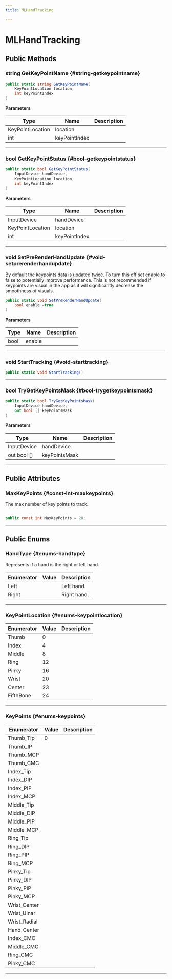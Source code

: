 ```yaml
---
title: MLHandTracking

---
```


# MLHandTracking










## Public Methods

### string GetKeyPointName {#string-getkeypointname}

```csharp
public static string GetKeyPointName(
    KeyPointLocation location,
    int keyPointIndex
)
```


**Parameters**

| Type | Name  | Description  | 
|--|--|--|
| KeyPointLocation |location||
| int |keyPointIndex||






-----------

### bool GetKeyPointStatus {#bool-getkeypointstatus}

```csharp
public static bool GetKeyPointStatus(
    InputDevice handDevice,
    KeyPointLocation location,
    int keyPointIndex
)
```


**Parameters**

| Type | Name  | Description  | 
|--|--|--|
| InputDevice |handDevice||
| KeyPointLocation |location||
| int |keyPointIndex||






-----------

### void SetPreRenderHandUpdate {#void-setprerenderhandupdate}

By default the keypoints data is updated twice. To turn this off set enable to false to potentially improve performance. This is not recommended if keypoints are visual in the app as it will significantly decrease the smoothness of visuals. 

```csharp
public static void SetPreRenderHandUpdate(
    bool enable =true
)
```


**Parameters**

| Type | Name  | Description  | 
|--|--|--|
| bool |enable||






-----------

### void StartTracking {#void-starttracking}

```csharp
public static void StartTracking()
```






-----------

### bool TryGetKeyPointsMask {#bool-trygetkeypointsmask}

```csharp
public static bool TryGetKeyPointsMask(
    InputDevice handDevice,
    out bool [] keyPointsMask
)
```


**Parameters**

| Type | Name  | Description  | 
|--|--|--|
| InputDevice |handDevice||
| out bool [] |keyPointsMask||






-----------

## Public Attributes

### MaxKeyPoints {#const-int-maxkeypoints}

The max number of key points to track. 

```csharp

public const int MaxKeyPoints = 28;

```






-----------

## Public Enums

### HandType {#enums-handtype}

Represents if a hand is the right or left hand. 

| Enumerator | Value | Description |
| ---------- | ----- | ----------- |
| Left | | Left hand.   |
| Right | | Right hand.   |








-----------

### KeyPointLocation {#enums-keypointlocation}

| Enumerator | Value | Description |
| ---------- | ----- | ----------- |
| Thumb | 0|   |
| Index | 4|   |
| Middle | 8|   |
| Ring | 12|   |
| Pinky | 16|   |
| Wrist | 20|   |
| Center | 23|   |
| FifthBone | 24|   |








-----------

### KeyPoints {#enums-keypoints}

| Enumerator | Value | Description |
| ---------- | ----- | ----------- |
| Thumb_Tip | 0|   |
| Thumb_IP | |   |
| Thumb_MCP | |   |
| Thumb_CMC | |   |
| Index_Tip | |   |
| Index_DIP | |   |
| Index_PIP | |   |
| Index_MCP | |   |
| Middle_Tip | |   |
| Middle_DIP | |   |
| Middle_PIP | |   |
| Middle_MCP | |   |
| Ring_Tip | |   |
| Ring_DIP | |   |
| Ring_PIP | |   |
| Ring_MCP | |   |
| Pinky_Tip | |   |
| Pinky_DIP | |   |
| Pinky_PIP | |   |
| Pinky_MCP | |   |
| Wrist_Center | |   |
| Wrist_Ulnar | |   |
| Wrist_Radial | |   |
| Hand_Center | |   |
| Index_CMC | |   |
| Middle_CMC | |   |
| Ring_CMC | |   |
| Pinky_CMC | |   |








-----------

